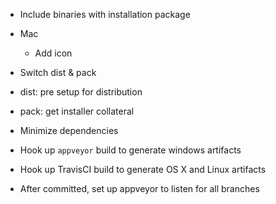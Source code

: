 - Include binaries with installation package

- Mac
    - Add icon

- Switch dist & pack
- dist: pre setup for distribution
- pack: get installer collateral

- Minimize dependencies

- Hook up `appveyor` build to generate windows artifacts
- Hook up TravisCI build to generate OS X and Linux artifacts

- After committed, set up appveyor to listen for all branches
